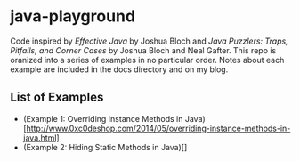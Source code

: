 # java-playground

Code inspired by *Effective Java* by Joshua Bloch and *Java Puzzlers: Traps, Pitfalls, and Corner Cases* by Joshua Bloch and Neal Gafter. This repo is oranized into a series of examples in no particular order. Notes about each example are included in the docs directory and on my blog.

## List of Examples

  * (Example 1: Overriding Instance Methods in Java)[http://www.0xc0deshop.com/2014/05/overriding-instance-methods-in-java.html]
  * (Example 2: Hiding Static Methods in Java)[]
